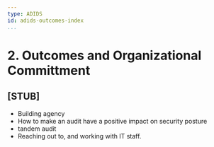 ```yaml
---
type: ADIDS
id: adids-outcomes-index
...
```


# 2. Outcomes and Organizational Committment

## [STUB]

  * Building agency
  * How to make an audit have a positive impact on security posture
  * tandem audit
  * Reaching out to, and working with IT staff.

